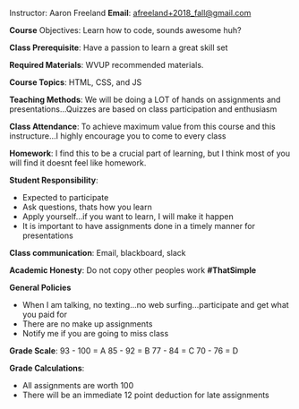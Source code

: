 Instructor: Aaron Freeland
**Email**: afreeland+2018_fall@gmail.com

**Course** Objectives: Learn how to code, sounds awesome huh?

**Class Prerequisite**: Have a passion to learn a great skill set

**Required Materials**: WVUP recommended materials.

**Course Topics**: HTML, CSS, and JS

**Teaching Methods**: We will be doing a LOT of hands on assignments and presentations...Quizzes are based on class participation and enthusiasm

**Class Attendance**: To achieve maximum value from this course and this instructure...I highly encourage you to come to every class

**Homework**: I find this to be a crucial part of learning, but I think most of you will find it doesnt feel like homework.

**Student Responsibility**: 
- Expected to participate
- Ask questions, thats how you learn
- Apply yourself...if you want to learn, I will make it happen
- It is important to have assignments done in a timely manner for presentations

**Class communication**: Email, blackboard, slack

**Academic Honesty**: Do not copy other peoples work **#ThatSimple**

**General Policies**
- When I am talking, no texting...no web surfing...participate and get what you paid for
- There are no make up assignments
- Notify me if you are going to miss class

**Grade Scale**: 
93 - 100 = A
85 - 92 = B
77 - 84 = C
70 - 76 = D

**Grade Calculations**: 
- All assignments are worth 100
- There will be an immediate 12 point deduction for late assignments
